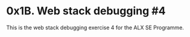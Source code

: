# 0x1B. Web stack debugging #4

This is the web stack debugging exercise 4 for the ALX SE Programme.
